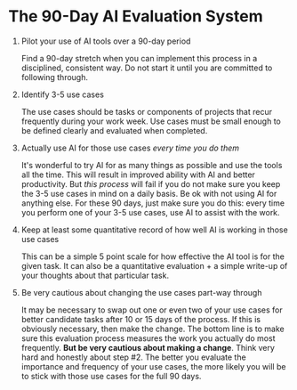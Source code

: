 # The 90-Day AI Evaluation System

1. Pilot your use of AI tools over a 90-day period

   Find a 90-day stretch when you can implement this process in a disciplined, consistent way. Do not start it until you are committed to following through.

2. Identify 3-5 use cases

   The use cases should be tasks or components of projects that recur frequently during your work week. Use cases must be small enough to be defined clearly and evaluated when completed.

3. Actually use AI for those use cases _every time you do them_

   It's wonderful to try AI for as many things as possible and use the tools all the time. This will result in improved ability with AI and better productivity. But _this process_ will fail if you do not make sure you keep the 3-5 use cases in mind on a daily basis. Be ok with not using AI for anything else. For these 90 days, just make sure you do this: every time you perform one of your 3-5 use cases, use AI to assist with the work.

4. Keep at least some quantitative record of how well AI is working in those use cases

   This can be a simple 5 point scale for how effective the AI tool is for the given task. It can also be a quantitative evaluation + a simple write-up of your thoughts about that particular task.

5. Be very cautious about changing the use cases part-way through

   It may be necessary to swap out one or even two of your use cases for better candidate tasks after 10 or 15 days of the process. If this is obviously necessary, then make the change. The bottom line is to make sure this evaluation process measures the work you actually do most frequently. **But be very cautious about making a change**. Think very hard and honestly about step #2. The better you evaluate the importance and frequency of your use cases, the more likely you will be to stick with those use cases for the full 90 days.
